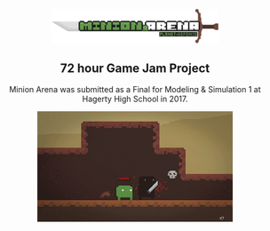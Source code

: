 <div align="center">
  <img src="https://github.com/MichaelJohniel/minion-arena/blob/main/MinionArena.gmx/sprites/images/spr_logo_0.png" alt="minion-arena logo" width="300">
  <h2>72 hour Game Jam Project</h2>
  <p>Minion Arena was submitted as a Final for Modeling & Simulation 1 at Hagerty High School in 2017.</p>
  <img src="https://github.com/MichaelJohniel/minion-arena/blob/main/MinionArena.gmx/sprites/images/spr_bg_130.png" alt="screenshot of gameplay - main character slashing a slime monster"width="70%">
</div>
    
